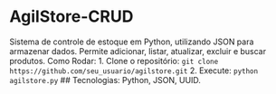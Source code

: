 # AgilStore-CRUD
Sistema de controle de estoque em Python, utilizando JSON para armazenar dados. Permite adicionar, listar, atualizar, excluir e buscar produtos.  Como Rodar: 1. Clone o repositório: `git clone https://github.com/seu_usuario/agilstore.git` 2. Execute: `python agilstore.py`  ## Tecnologias: Python, JSON, UUID.
